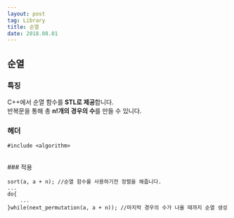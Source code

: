 ```yaml
---
layout: post 
tag: Library
title: 순열
date: 2018.08.01
---
```


## 순열  
### 특징  

C++에서 순열 함수를 **STL로 제공**합니다.   
반복문을 통해 총 **n!개의 경우의 수**를 만들 수 있니다.  

### 헤더   

```
#include <algorithm>
```

<br>
### 적용  

```
sort(a, a + n);	//순열 함수를 사용하기전 정렬을 해줍니다.
...
do{
    ...
}while(next_permutation(a, a + n));	//마지막 경우의 수가 나올 때까지 순열 생성
```

<br>
